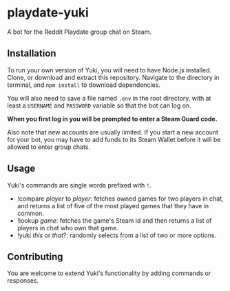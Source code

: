 # playdate-yuki

A bot for the Reddit Playdate group chat on Steam.

## Installation

To run your own version of Yuki, you will need to have Node.js installed. Clone, or download and extract this repository. Navigate to the directory in terminal, and `npm install` to download dependencies.

You will also need to save a file named `.env` in the root directory, with at least a `USERNAME` and `PASSWORD` variable so that the bot can log on.

**When you first log in you will be prompted to enter a Steam Guard code.**

Also note that new accounts are usually limited. If you start a new account for your bot, you may have to add funds to its Steam Wallet before it will be allowed to enter group chats.

## Usage

Yuki's commands are single words prefixed with `!`.

- !compare _player_ to _player_: fetches owned games for two players in chat, and returns a list of five of the most played games that they have in common.
- !lookup _game_: fetches the game's Steam id and then returns a list of players in chat who own that game.
- !yuki _this_ or _that_?: randomly selects from a list of two or more options.

## Contributing

You are welcome to extend Yuki's functionality by adding commands or responses.
